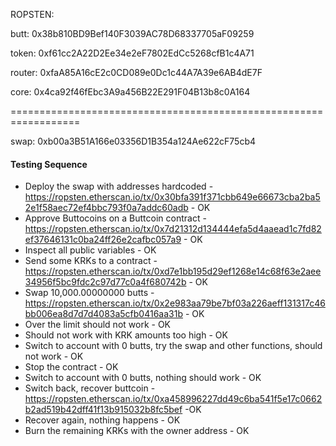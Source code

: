 ROPSTEN:

butt: 0x38b810BD9Bef140F3039AC78D68337705aF09259

token: 	0xf61cc2A22D2Ee34e2eF7802EdCc5268cfB1c4A71

router: 	0xfaA85A16cE2c0CD089e0Dc1c44A7A39e6AB4dE7F

core: 		0x4ca92f46fEbc3A9a456B22E291F04B13b8c0A164

==================================================================

swap:		0xb00a3B51A166e03356D1B354a124Ae622cF75cb4


#### Testing Sequence
- Deploy the swap with addresses hardcoded - https://ropsten.etherscan.io/tx/0x30bfa391f371cbb649e66673cba2ba52e1f58aec72ef4bbc793f0a7addc60adb - OK
- Approve Buttocoins on a Buttcoin contract - https://ropsten.etherscan.io/tx/0x7d21312d134444efa5d4aaead1c7fd82ef37646131c0ba24ff26e2cafbc057a9 - OK
- Inspect all public variables - OK
- Send some KRKs to a contract - https://ropsten.etherscan.io/tx/0xd7e1bb195d29ef1268e14c68f63e2aee34956f5bc9fdc2c97d77c0a4f680742b - OK
- Swap 10,000.00000000 butts - https://ropsten.etherscan.io/tx/0x2e983aa79be7bf03a226aeff131317c46bb006ea8d7d7d4083a5cfb0416aa31b - OK
- Over the limit should not work - OK
- Should not work with KRK amounts too high - OK
- Switch to account with 0 butts, try the swap and other functions, should not work - OK
- Stop the contract - OK
- Switch to account with 0 butts, nothing should work - OK
- Switch back, recover buttcoin - https://ropsten.etherscan.io/tx/0xa458996227dd49c6ba541f5e17c0662b2ad519b42dff41f13b915032b8fc5bef -OK
- Recover again, nothing happens - OK
- Burn the remaining KRKs with the owner address - OK
